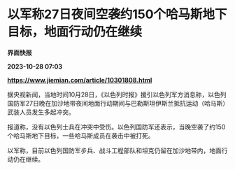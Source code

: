 # 以军称27日夜间空袭约150个哈马斯地下目标，地面行动仍在继续
**界面快报**

**2023-10-28 07:03**

**https://www.jiemian.com/article/10301808.html**

据央视新闻，当地时间10月28日，《以色列时报》援引以色列军方消息称，以色列国防军27日晚在加沙地带夜间地面行动期间与巴勒斯坦伊斯兰抵抗运动（哈马斯）武装人员发生多起冲突。

报道称，没有以色列士兵在冲突中受伤。以色列国防军还表示，当晚空袭了约150个哈马斯地下目标，一些哈马斯成员在袭击中被打死。

以军称，目前以色列国防军步兵、战斗工程部队和坦克仍留在加沙地带内，地面行动仍在继续。